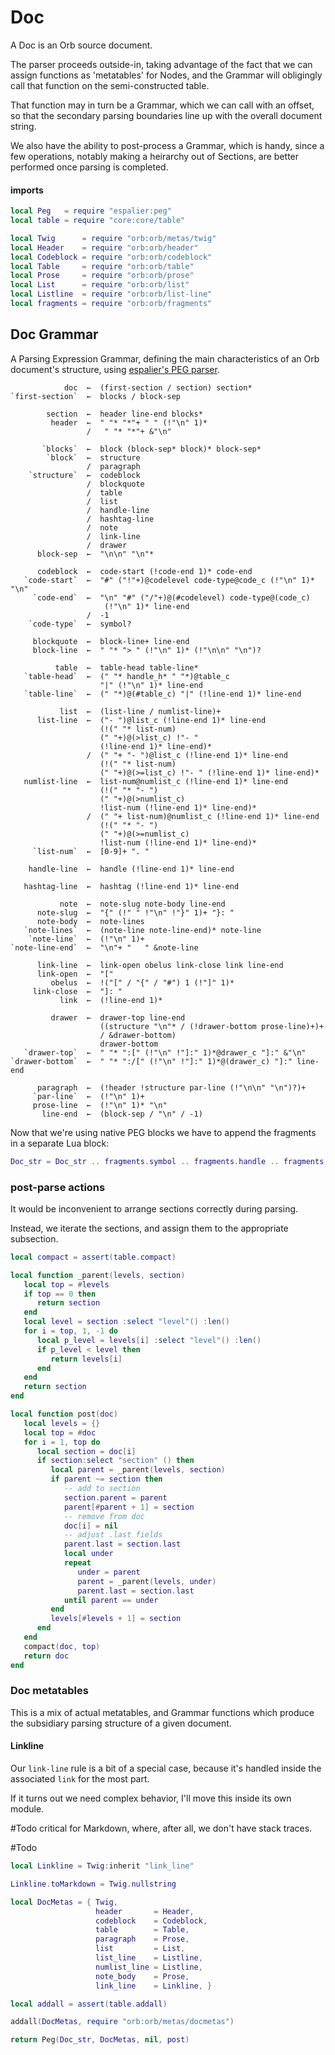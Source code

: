 # Doc

  A Doc is an Orb source document\.

The parser proceeds outside\-in, taking advantage of the fact that we can
assign functions as 'metatables' for Nodes, and the Grammar will obligingly
call that function on the semi\-constructed table\.

That function may in turn be a Grammar, which we can call with an offset, so
that the secondary parsing boundaries line up with the overall document
string\.

We also have the ability to post\-process a Grammar, which is handy, since a
few operations, notably making a heirarchy out of Sections, are better
performed once parsing is completed\.


#### imports

```lua
local Peg   = require "espalier:peg"
local table = require "core:core/table"
```

```lua
local Twig      = require "orb:orb/metas/twig"
local Header    = require "orb:orb/header"
local Codeblock = require "orb:orb/codeblock"
local Table     = require "orb:orb/table"
local Prose     = require "orb:orb/prose"
local List      = require "orb:orb/list"
local Listline  = require "orb:orb/list-line"
local fragments = require "orb:orb/fragments"
```


## Doc Grammar

  A Parsing Expression Grammar, defining the main characteristics of an Orb
document's structure, using [espalier's PEG parser](@espalier:espalier/peg)\.

```peg
            doc  ←  (first-section / section) section*
`first-section`  ←  blocks / block-sep

        section  ←  header line-end blocks*
         header  ←  " "* "*"+ " " (!"\n" 1)*
                 /   " "* "*"+ &"\n"

       `blocks`  ←  block (block-sep* block)* block-sep*
        `block`  ←  structure
                 /  paragraph
    `structure`  ←  codeblock
                 /  blockquote
                 /  table
                 /  list
                 /  handle-line
                 /  hashtag-line
                 /  note
                 /  link-line
                 /  drawer
      block-sep  ←  "\n\n" "\n"*

      codeblock  ←  code-start (!code-end 1)* code-end
   `code-start`  ←  "#" ("!"+)@codelevel code-type@code_c (!"\n" 1)* "\n"
     `code-end`  ←  "\n" "#" ("/"+)@(#codelevel) code-type@(code_c)
                     (!"\n" 1)* line-end
                 /  -1
    `code-type`  ←  symbol?

     blockquote  ←  block-line+ line-end
     block-line  ←  " "* "> " (!"\n" 1)* (!"\n\n" "\n")?

          table  ←  table-head table-line*
   `table-head`  ←  (" "* handle_h* " "*)@table_c
                    "|" (!"\n" 1)* line-end
   `table-line`  ←  (" "*)@(#table_c) "|" (!line-end 1)* line-end

           list  ←  (list-line / numlist-line)+
      list-line  ←  ("- ")@list_c (!line-end 1)* line-end
                    (!(" "* list-num)
                    (" "+)@(>list_c) !"- "
                    (!line-end 1)* line-end)*
                 /  (" "+ "- ")@list_c (!line-end 1)* line-end
                    (!(" "* list-num)
                    (" "+)@(>=list_c) !"- " (!line-end 1)* line-end)*
   numlist-line  ←  list-num@numlist_c (!line-end 1)* line-end
                    (!(" "* "- ")
                    (" "+)@(>numlist_c)
                    !list-num (!line-end 1)* line-end)*
                 /  (" "+ list-num)@numlist_c (!line-end 1)* line-end
                    (!(" "* "- ")
                    (" "+)@(>=numlist_c)
                    !list-num (!line-end 1)* line-end)*
     `list-num`  ←  [0-9]+ ". "

    handle-line  ←  handle (!line-end 1)* line-end

   hashtag-line  ←  hashtag (!line-end 1)* line-end

           note  ←  note-slug note-body line-end
      note-slug  ←  "{" (!" " !"\n" !"}" 1)+ "}: "
      note-body  ←  note-lines
   `note-lines`  ←  (note-line note-line-end)* note-line
    `note-line`  ←  (!"\n" 1)+
`note-line-end`  ←  "\n"+ "   " &note-line

      link-line  ←  link-open obelus link-close link line-end
      link-open  ←  "["
         obelus  ←  !("[" / "{" / "#") 1 (!"]" 1)*
     link-close  ←  "]: "
           link  ←  (!line-end 1)*

         drawer  ←  drawer-top line-end
                    ((structure "\n"* / (!drawer-bottom prose-line)+)+
                    / &drawer-bottom)
                    drawer-bottom
   `drawer-top`  ←  " "* ":[" (!"\n" !"]:" 1)*@drawer_c "]:" &"\n"
`drawer-bottom`  ←  " "* ":/[" (!"\n" !"]:" 1)*@(drawer_c) "]:" line-end

      paragraph  ←  (!header !structure par-line (!"\n\n" "\n")?)+
     `par-line`  ←  (!"\n" 1)+
     prose-line  ←  (!"\n" 1)* "\n"
       line-end  ←  (block-sep / "\n" / -1)
```

Now that we're using native PEG blocks we have to append the fragments in a
separate Lua block:

```lua
Doc_str = Doc_str .. fragments.symbol .. fragments.handle .. fragments.hashtag
```


### post\-parse actions

It would be inconvenient to arrange sections correctly during parsing\.

Instead, we iterate the sections, and assign them to the appropriate
subsection\.

```lua
local compact = assert(table.compact)

local function _parent(levels, section)
   local top = #levels
   if top == 0 then
      return section
   end
   local level = section :select "level"() :len()
   for i = top, 1, -1 do
      local p_level = levels[i] :select "level"() :len()
      if p_level < level then
         return levels[i]
      end
   end
   return section
end

local function post(doc)
   local levels = {}
   local top = #doc
   for i = 1, top do
      local section = doc[i]
      if section:select "section" () then
         local parent = _parent(levels, section)
         if parent ~= section then
            -- add to section
            section.parent = parent
            parent[#parent + 1] = section
            -- remove from doc
            doc[i] = nil
            -- adjust .last fields
            parent.last = section.last
            local under
            repeat
               under = parent
               parent = _parent(levels, under)
               parent.last = section.last
            until parent == under
         end
         levels[#levels + 1] = section
      end
   end
   compact(doc, top)
   return doc
end
```


### Doc metatables

This is a mix of actual metatables, and Grammar functions which produce the
subsidiary parsing structure of a given document\.


#### Linkline

  Our `link-line` rule is a bit of a special case, because it's handled inside
the associated `link` for the most part\.

If it turns out we need complex behavior, I'll move this inside its own
module\.

\#Todo
critical for Markdown, where, after all, we don't have stack traces\.

\#Todo

```lua
local Linkline = Twig:inherit "link_line"

Linkline.toMarkdown = Twig.nullstring
```


```lua
local DocMetas = { Twig,
                   header       = Header,
                   codeblock    = Codeblock,
                   table        = Table,
                   paragraph    = Prose,
                   list         = List,
                   list_line    = Listline,
                   numlist_line = Listline,
                   note_body    = Prose,
                   link_line    = Linkline, }
```

```lua
local addall = assert(table.addall)

addall(DocMetas, require "orb:orb/metas/docmetas")
```

```lua
return Peg(Doc_str, DocMetas, nil, post)
```
